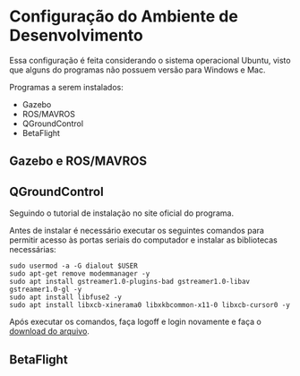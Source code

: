 # Configuração do Ambiente de Desenvolvimento

Essa configuração é feita considerando o sistema operacional Ubuntu, visto que alguns do programas não possuem versão para Windows e Mac.

Programas a serem instalados:

* Gazebo
* ROS/MAVROS
* QGroundControl
* BetaFlight

## Gazebo e ROS/MAVROS

## QGroundControl

Seguindo o tutorial de instalação no site oficial do programa.

Antes de instalar é necessário executar os seguintes comandos para permitir acesso às portas seriais do computador e instalar as bibliotecas necessárias:

```shell
sudo usermod -a -G dialout $USER
sudo apt-get remove modemmanager -y
sudo apt install gstreamer1.0-plugins-bad gstreamer1.0-libav gstreamer1.0-gl -y
sudo apt install libfuse2 -y
sudo apt install libxcb-xinerama0 libxkbcommon-x11-0 libxcb-cursor0 -y

```

Após executar os comandos, faça logoff e login novamente e faça o [download do arquivo](https://docs.qgroundcontrol.com/master/en/qgc-user-guide/getting_started/download_and_install.html#:~:text=Download%20QGroundControl.AppImage).




## BetaFlight